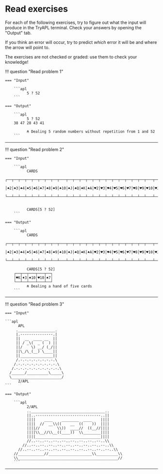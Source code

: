 # Read exercises

For each of the following exercises, try to figure out what the input will produce in the TryAPL terminal.
Check your answers by opening the "Output" tab.

If you think an error will occur, try to predict _which_ error it will be and where the arrow will point to.

The exercises are not checked or graded: use them to check your knowledge!


!!! question "Read problem 1"

    === "Input"

        ```apl
              5 ? 52
        ```

    === "Output"

        ```apl
              5 ? 52
        38 47 28 43 41

              ⍝ Dealing 5 random numbers without repetition from 1 and 52
        ```

---

!!! question "Read problem 2"

    === "Input"

        ```apl
              CARDS
        ┌──┬──┬──┬──┬──┬──┬──┬──┬───┬──┬──┬──┬──┬──┬──┬──┬──┬──┬──┬──┬──┬───┬──┬──┬──┬──┬──┬──┬──┬──┬──┬──┬──┬──┬───┬──┬──┬──┬──┬──┬──┬──┬──┬──┬──┬──┬──┬───┬──┬──┬──┬──┐
        │♠2│♠3│♠4│♠5│♠6│♠7│♠8│♠9│♠10│♠J│♠Q│♠K│♠A│♥2│♥3│♥4│♥5│♥6│♥7│♥8│♥9│♥10│♥J│♥Q│♥K│♥A│♦2│♦3│♦4│♦5│♦6│♦7│♦8│♦9│♦10│♦J│♦Q│♦K│♦A│♣2│♣3│♣4│♣5│♣6│♣7│♣8│♣9│♣10│♣J│♣Q│♣K│♣A│
        └──┴──┴──┴──┴──┴──┴──┴──┴───┴──┴──┴──┴──┴──┴──┴──┴──┴──┴──┴──┴──┴───┴──┴──┴──┴──┴──┴──┴──┴──┴──┴──┴──┴──┴───┴──┴──┴──┴──┴──┴──┴──┴──┴──┴──┴──┴──┴───┴──┴──┴──┴──┘


              CARDS[5 ? 52]
        ```

    === "Output"

        ```apl
              CARDS
        ┌──┬──┬──┬──┬──┬──┬──┬──┬───┬──┬──┬──┬──┬──┬──┬──┬──┬──┬──┬──┬──┬───┬──┬──┬──┬──┬──┬──┬──┬──┬──┬──┬──┬──┬───┬──┬──┬──┬──┬──┬──┬──┬──┬──┬──┬──┬──┬───┬──┬──┬──┬──┐
        │♠2│♠3│♠4│♠5│♠6│♠7│♠8│♠9│♠10│♠J│♠Q│♠K│♠A│♥2│♥3│♥4│♥5│♥6│♥7│♥8│♥9│♥10│♥J│♥Q│♥K│♥A│♦2│♦3│♦4│♦5│♦6│♦7│♦8│♦9│♦10│♦J│♦Q│♦K│♦A│♣2│♣3│♣4│♣5│♣6│♣7│♣8│♣9│♣10│♣J│♣Q│♣K│♣A│
        └──┴──┴──┴──┴──┴──┴──┴──┴───┴──┴──┴──┴──┴──┴──┴──┴──┴──┴──┴──┴──┴───┴──┴──┴──┴──┴──┴──┴──┴──┴──┴──┴──┴──┴───┴──┴──┴──┴──┴──┴──┴──┴──┴──┴──┴──┴──┴───┴──┴──┴──┴──┘

              CARDS[5 ? 52]
        ┌──┬──┬───┬───┬──┐
        │♥K│♦3│♠10│♥10│♠7│
        └──┴──┴───┴───┴──┘
              ⍝ Dealing a hand of five cards
        ```

---

!!! question "Read problem 3"

    === "Input"

    ```apl
          APL
         ._________________.    
         |.---------------.|    
         ||  __  ____ __  ||    
         || / _\(  _ (  ) ||    
         ||/    \) __/ (_/||    
         ||\_/\_(__) \____||    
         ||_______________||    
         /.-.-.-.-.-.-.-.-.\    
        /.-.-.-.-.-.-.-.-.-.\   
       /.-.-.-.-.-.-.-.-.-.-.\  
      /______/__________\_____\ 
      \_______________________/ 
          2/APL
    ```

    === "Output"

        ```apl  
              2/APL
              ..__________________________________..        
              ||..------------------------------..||        
              ||||    ____    ________  ____    ||||        
              ||||  //  __\\((    __  ((    ))  ||||        
              ||||//        \\))  ____//  ((__//||||        
              ||||\\__//\\__((____))  \\________||||        
              ||||______________________________||||        
              //..--..--..--..--..--..--..--..--..\\        
            //..--..--..--..--..--..--..--..--..--..\\      
          //..--..--..--..--..--..--..--..--..--..--..\\    
        //____________//____________________\\__________\\  
        \\______________________________________________//  
        ```

---